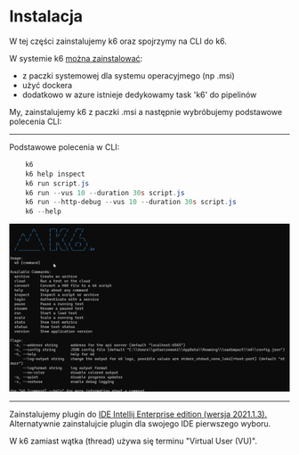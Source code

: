 # Instalacja

W tej części zainstalujemy k6 oraz spojrzymy na CLI do k6.

W systemie k6 [można zainstalować](https://k6.io/docs/getting-started/installation/):

- z paczki systemowej dla systemu operacyjmego (np .msi)
- użyć dockera 
- dodatkowo w azure istnieje dedykowamy task 'k6' do pipelinów

My, zainstalujemy k6 z paczki .msi a następnie wybróbujemy podstawowe polecenia CLI:
***

Podstawowe polecenia w CLI:

```powershell
    k6
    k6 help inspect
    k6 run script.js
    k6 run --vus 10 --duration 30s script.js
    k6 run --http-debug --vus 10 --duration 30s script.js
    k6 --help
```

![cli](img/cli.png)

***
Zainstalujemy plugin do [IDE Intellij Enterprise edition (wersja 2021.1.3).](https://plugins.jetbrains.com/plugin/16141-k6/versions)
Alternatywnie zainstalujcie plugin dla swojego IDE pierwszego wyboru.

W k6 zamiast wątka (thread) używa się terminu "Virtual User (VU)".